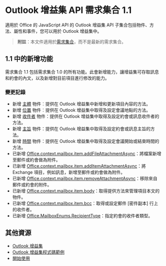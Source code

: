 # <a name="outlook-add-in-api-requirement-set-11"></a>Outlook 增益集 API 需求集合 1.1

適用於 Office 的 JavaScript API 的 Outlook 增益集 API 子集合包括物件、方法、屬性和事件，您可以用於 Outlook 增益集中。

> **附註**：本文件適用於[需求集合](../tutorial-api-requirement-sets.md)，而不是最新的需求集合。 

## <a name="whats-new-in-11"></a>1.1 中的新增功能

需求集合 1.1 包括需求集合 1.0 的所有功能。此會新增能力，讓增益集可存取訊息和約會的內文，以及新增對目前項目進行修改的能力。

### <a name="change-log"></a>變更記錄

- 新增 [主體](Body.md) 物件︰提供在 Outlook 增益集中新增和更新項目內容的方法。
- 新增 [位置](Location.md) 物件︰提供在 Outlook 增益集中取得及設定會議地點的方法。
- 新增 [收件者](Recipients.md) 物件：提供在 Outlook 增益集中取得及設定約會或訊息收件者的方法。
- 新增 [主旨](Subject.md) 物件：提供在 Outlook 增益集中取得及設定約會或訊息主旨的方法。
- 新增 [時間](Time.md) 物件：提供在 Outlook 增益集中取得及設定會議開始或結束時間的方法。
- 已新增 [Office.context.mailbox.item.addFileAttachmentAsync](Office.context.mailbox.item.md#addFileAttachmentAsync)：將檔案新增至郵件或約會做為附件。
- 已新增 [Office.context.mailbox.item.addItemAttachmentAsync](Office.context.mailbox.item.md#addItemAttachmentAsync)：將 Exchange 項目，例如訊息，新增至郵件或約會做為附件。
- 已新增 [Office.context.mailbox.item.removeAttachmentAsync](Office.context.mailbox.item.md#removeAttachmentAsync)：移除來自郵件或約會的附件。
- 已新增 [Office.context.mailbox.item.body](Office.context.mailbox.item.md#body)：取得提供方法來管理項目本文的物件。
- 已新增 [Office.context.mailbox.item.bcc](Office.context.mailbox.item.md#bcc)：取得或設定郵件 [密件副本] 行上的收件者。
- 已新增 [Office.MailboxEnums.RecipientType](Office.MailboxEnums.md#RecipientType)：指定約會的收件者類型。

## <a name="additional-resources"></a>其他資源

- [Outlook 增益集](../../../docs/outlook/outlook-add-ins.md)
- [Outlook 增益集程式碼範例](https://dev.outlook.com/MailAppsGettingStarted/Samples)
- [開始使用](https://dev.outlook.com/MailAppsGettingStarted/GetStarted)
